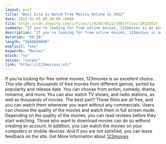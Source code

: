 ```yaml
---
layout: post
title: "Best Site to Watch Free Movies Online in 2022"
date: 2022-01-05 09:20:00 +0800
file: https://cdn.shopify.com/s/files/1/0248/4522/1987/files/20220515_1.mp3?v=1652578234
summary: "If you're looking for free online movies, 123movies is an excellent choice. This site offers thousands of free movies from different genres, sorted by popularity and release date. You can choose from action, comedy, drama, romance, and more. You can also watch TV shows, and radio stations, as well as thousands of movies. The best part? These films are all free, and you can watch them whenever you want without any commercials. Users can choose the quality of the movies and watch them in full screen mode. Depending on the quality of the movies, they can read reviews before they start watching. Those who want to download movies can do so without creating an account. In addition, they can watch the movies on their computers or mobile devices. And if they are not satisfied, they can leave their feedback on the site. "
description: "If you're looking for free online movies, 123movies is an excellent choice. This site offers thousands of free movies from different genres, sorted by popularity and release date. You can choose from action, comedy, drama, romance, and more. You can also watch TV shows, and radio stations, as well as thousands of movies. The best part? These films are all free, and you can watch them whenever you want without any commercials. Users can choose the quality of the movies and watch them in full screen mode. Depending on the quality of the movies, you can read reviews before they start watching. Those who want to download movies can do so without creating an account. In addition, you can watch the movies on your computers or mobile devices. And if you are not satisfied, you can leave feedback on the site. More hints <a href='https://123moviesz.nl'>https://123moviesz.nl</a>"
duration: "09:26"
length: "5660880000"
explicit: "yes"
keywords: "Movies"
block: "no"
voices: "Carper"
link: "https://123moviesz.nl/"
---
```


If you're looking for free online movies, 123movies is an excellent choice. This site offers thousands of free movies from different genres, sorted by popularity and release date. You can choose from action, comedy, drama, romance, and more. You can also watch TV shows, and radio stations, as well as thousands of movies. The best part? These films are all free, and you can watch them whenever you want without any commercials. Users can choose the quality of the movies and watch them in full screen mode. Depending on the quality of the movies, you can read reviews before they start watching. Those who want to download movies can do so without creating an account. In addition, you can watch the movies on your computers or mobile devices. And if you are not satisfied, you can leave feedback on the site. Get More Information about [123movies](https://123moviesz.nl)
